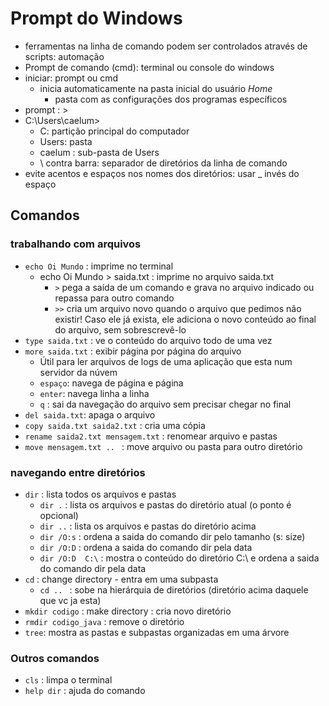 # Prompt do Windows

- ferramentas na linha de comando podem ser controlados através de scripts: automação
- Prompt de comando (cmd):  terminal ou console do windows
- iniciar: prompt ou cmd
	- inicia automaticamente na pasta inicial do usuário *Home* 
		- pasta com as configurações dos programas específicos
- prompt : > 
- C:\Users\caelum>
	- C: partição principal do computador
	- Users: pasta
	- caelum : sub-pasta de Users
	- \ contra barra: separador de diretórios da linha de comando
- evite acentos e espaços nos nomes dos diretórios: usar _ invés do espaço

## Comandos

### trabalhando com arquivos

- `echo Oi Mundo` : imprime no terminal
	- echo Oi Mundo > saida.txt : imprime no arquivo saida.txt
		- `>` pega a saída de um comando e grava no arquivo indicado ou repassa para outro comando
		- `>>` cria um arquivo novo quando o arquivo que pedimos não existir! Caso ele já exista, ele adiciona o novo conteúdo ao final do arquivo, sem sobrescrevê-lo
- `type saida.txt` : ve o conteúdo do arquivo todo de uma vez
- `more saida.txt` : exibir página por página do arquivo
	- Útil para ler arquivos de logs de uma aplicação que esta num servidor da núvem
	- `espaço`: navega de página e página
	- `enter`: navega linha a linha
	- `q` : sai da navegação do arquivo sem precisar chegar no final
- `del saida.txt`: apaga o arquivo
- `copy saida.txt saida2.txt` : cria uma cópia 
- `rename saida2.txt mensagem.txt` : renomear arquivo e pastas
- `move mensagem.txt .. ` : move arquivo ou pasta para outro diretório

### navegando entre diretórios

- `dir` : lista todos os arquivos e pastas
	- `dir .` : lista os arquivos e pastas do diretório atual (o ponto é opcional)
	- `dir ..` : lista os arquivos e pastas do diretório acima
	- `dir /O:s` : ordena a saida do comando dir pelo tamanho (s: size)
	- `dir /O:D` : ordena a saida do comando dir pela data
	- `dir /O:D  C:\` : mostra o conteúdo do diretório C:\ e ordena a saida do comando dir pela data
- `cd` : change directory - entra em uma subpasta
	- `cd .. ` : sobe na hierárquia de diretórios (diretório acima daquele que vc ja esta)
- `mkdir codigo` : make directory : cria novo diretório
- `rmdir codigo_java` : remove o diretório
- `tree`: mostra as pastas e subpastas organizadas em uma árvore


### Outros comandos

- `cls` : limpa o terminal
- `help dir` : ajuda do comando